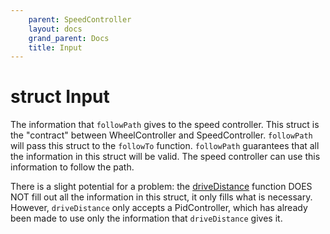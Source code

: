 ```yaml
---
    parent: SpeedController
    layout: docs
    grand_parent: Docs
    title: Input
---
```

# struct Input
The information that `followPath` gives to the speed controller. This struct is the "contract" between WheelController and SpeedController. `followPath` will pass this struct to the `followTo` function. `followPath` guarantees that all the information in this struct will be valid. The speed controller can use this information to follow the path.

There is a slight potential for a problem: the [driveDistance](../WheelController/driveDistance) function DOES NOT fill out all the information in this struct, it only fills what is necessary. However, `driveDistance` only accepts a PidController, which has already been made to use only the information that `driveDistance` gives it. 

